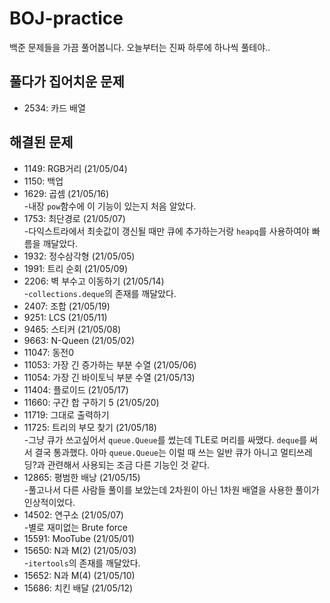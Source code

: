 # BOJ-practice
백준 문제들을 가끔 풀어봅니다. 오늘부터는 진짜 하루에 하나씩 풀테야..

## 풀다가 집어치운 문제
* 2534: 카드 배열

## 해결된 문제
* 1149: RGB거리 (21/05/04)
* 1150: 백업
* 1629: 곱셈 (21/05/16)<br/>
  -내장 ```pow```함수에 이 기능이 있는지 처음 알았다.
* 1753: 최단경로 (21/05/07)<br/>
  -다익스트라에서 최솟값이 갱신될 때만 큐에 추가하는거랑 ```heapq```를 사용하여야 빠름을 깨달았다.
* 1932: 정수삼각형 (21/05/05)
* 1991: 트리 순회 (21/05/09)
* 2206: 벽 부수고 이동하기 (21/05/14)<br/>
  -```collections.deque```의 존재를 깨달았다.  
* 2407: 조합 (21/05/19)
* 9251: LCS (21/05/11)
* 9465: 스티커 (21/05/08)
* 9663:  N-Queen (21/05/02)
* 11047: 동전0
* 11053: 가장 긴 증가하는 부분 수열 (21/05/06)
* 11054: 가장 긴 바이토닉 부분 수열 (21/05/13)
* 11404: 플로이드 (21/05/17)
* 11660: 구간 합 구하기 5 (21/05/20)
* 11719: 그대로 출력하기
* 11725: 트리의 부모 찾기 (21/05/18)</br>
  -그냥 큐가 쓰고싶어서 ```queue.Queue```를 썼는데 TLE로 머리를 싸맸다.
  ```deque```를 써서 결국 통과했다. 아마 ```queue.Queue```는 이럴 때 쓰는
  일반 큐가 아니고 멀티쓰레딩?과 관련해서 사용되는 조금 다른 기능인 것 같다.
* 12865: 평범한 배낭 (21/05/15)</br>
  -풀고나서 다른 사람들 풀이를 보았는데 2차원이 아닌 1차원 배열을 사용한 풀이가 인상적이었다.
* 14502: 연구소 (21/05/07) <br/>
  -별로 재미없는 Brute force
* 15591: MooTube (21/05/01)
* 15650: N과 M(2) (21/05/03) <br/>
  -```itertools```의 존재를 깨달았다.
* 15652: N과 M(4) (21/05/10)
* 15686: 치킨 배달 (21/05/12)
